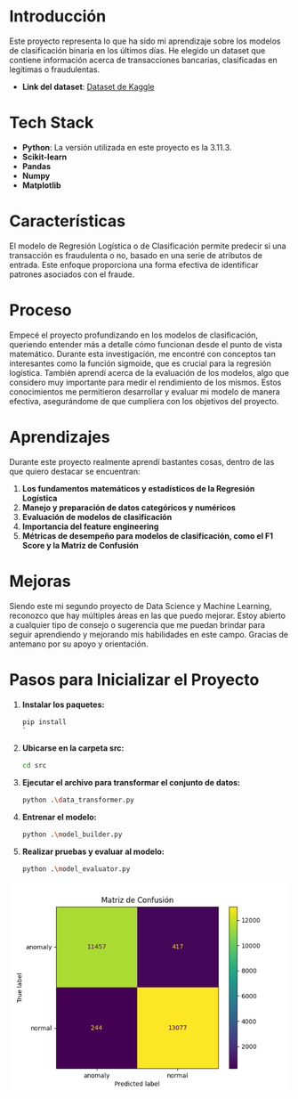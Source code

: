 # Introducción
Este proyecto representa lo que ha sido mi aprendizaje sobre los modelos de clasificación binaria en los últimos días. He elegido un dataset que contiene información acerca de transacciones bancarias, clasificadas en legítimas o fraudulentas.
- **Link del dataset**: [Dataset de Kaggle](https://www.kaggle.com/datasets/hassan06/nslkdd)

# Tech Stack
- **Python**: La versión utilizada en este proyecto es la 3.11.3.
- **Scikit-learn**
- **Pandas**
- **Numpy**
- **Matplotlib**

# Características
El modelo de Regresión Logística o de Clasificación permite predecir si una transacción es fraudulenta o no, basado en una serie de atributos de entrada. Este enfoque proporciona una forma efectiva de identificar patrones asociados con el fraude.

# Proceso
Empecé el proyecto profundizando en los modelos de clasificación, queriendo entender más a detalle cómo funcionan desde el punto de vista matemático. Durante esta investigación, me encontré con conceptos tan interesantes como la función sigmoide, que es crucial para la regresión logística. También aprendí acerca de la evaluación de los modelos, algo que considero muy importante para medir el rendimiento de los mismos. Estos conocimientos me permitieron desarrollar y evaluar mi modelo de manera efectiva, asegurándome de que cumpliera con los objetivos del proyecto.

# Aprendizajes
Durante este proyecto realmente aprendí bastantes cosas, dentro de las que quiero destacar se encuentran:
1. **Los fundamentos matemáticos y estadísticos de la Regresión Logística**
2. **Manejo y preparación de datos categóricos y numéricos**
3. **Evaluación de modelos de clasificación**
4. **Importancia del feature engineering**
5. **Métricas de desempeño para modelos de clasificación, como el F1 Score y la Matriz de Confusión**

# Mejoras
Siendo este mi segundo proyecto de Data Science y Machine Learning, reconozco que hay múltiples áreas en las que puedo mejorar. Estoy abierto a cualquier tipo de consejo o sugerencia que me puedan brindar para seguir aprendiendo y mejorando mis habilidades en este campo. Gracias de antemano por su apoyo y orientación.

# Pasos para Inicializar el Proyecto

1. **Instalar los paquetes:**
    ```sh
    pip install
    `

2. **Ubicarse en la carpeta src:**
    ```sh
    cd src
    ```

3. **Ejecutar el archivo para transformar el conjunto de datos:**
    ```sh
    python .\data_transformer.py
    ```

4. **Entrenar el modelo:**
    ```sh
    python .\model_builder.py
    ```

5. **Realizar pruebas y evaluar al modelo:**
    ```sh
    python .\model_evaluator.py
    ```

![Predicción realizada](./reports/figures/matriz_de_confusion.png)
